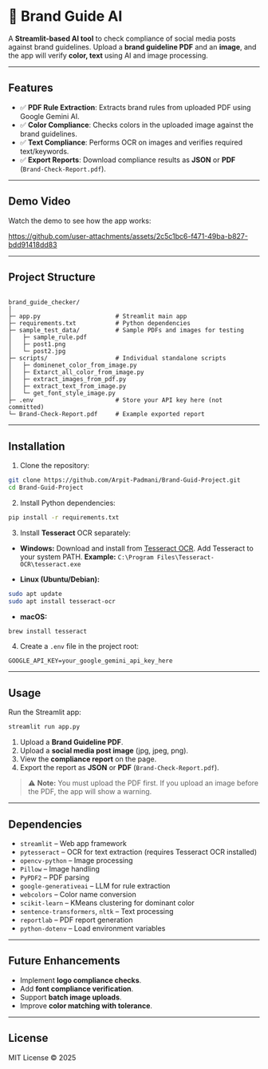 
# 🎨 Brand Guide AI 

A **Streamlit-based AI tool** to check compliance of social media posts against brand guidelines. Upload a **brand guideline PDF** and an **image**, and the app will verify **color, text** using AI and image processing.

---

## Features

- ✅ **PDF Rule Extraction**: Extracts brand rules from uploaded PDF using Google Gemini AI.
- ✅ **Color Compliance**: Checks colors in the uploaded image against the brand guidelines.
- ✅ **Text Compliance**: Performs OCR on images and verifies required text/keywords.
- ✅ **Export Reports**: Download compliance results as **JSON** or **PDF** (`Brand-Check-Report.pdf`).

---

## Demo Video

Watch the demo to see how the app works:  

https://github.com/user-attachments/assets/2c5c1bc6-f471-49ba-b827-bdd91418dd83

---

## Project Structure

```

brand_guide_checker/
│
├─ app.py                     # Streamlit main app
├─ requirements.txt           # Python dependencies
├─ sample_test_data/          # Sample PDFs and images for testing
│   ├─ sample_rule.pdf
│   ├─ post1.png
│   └─ post2.jpg
├─ scripts/                   # Individual standalone scripts
│   ├─ dominenet_color_from_image.py
│   ├─ Extarct_all_color_from_image.py
│   ├─ extract_images_from_pdf.py
│   ├─ extract_text_from_image.py
│   └─ get_font_style_image.py
├─ .env                       # Store your API key here (not committed)
└─ Brand-Check-Report.pdf     # Example exported report

````

---

## Installation

1. Clone the repository:

```bash
git clone https://github.com/Arpit-Padmani/Brand-Guid-Project.git
cd Brand-Guid-Project
````

2. Install Python dependencies:

```bash
pip install -r requirements.txt
```

3. Install **Tesseract** OCR separately:

* **Windows:**
Download and install from [Tesseract OCR](https://github.com/tesseract-ocr/tesseract).
Add Tesseract to your system PATH.
**Example:** `C:\Program Files\Tesseract-OCR\tesseract.exe`

* **Linux (Ubuntu/Debian):**

```bash
sudo apt update
sudo apt install tesseract-ocr
```

* **macOS:**

```bash
brew install tesseract
```

4. Create a `.env` file in the project root:

```env
GOOGLE_API_KEY=your_google_gemini_api_key_here
```

---

## Usage

Run the Streamlit app:

```bash
streamlit run app.py
```

1. Upload a **Brand Guideline PDF**.
2. Upload a **social media post image** (jpg, jpeg, png).
3. View the **compliance report** on the page.
4. Export the report as **JSON** or **PDF** (`Brand-Check-Report.pdf`).

> ⚠️ **Note:** You must upload the PDF first. If you upload an image before the PDF, the app will show a warning.

---

## Dependencies

* `streamlit` – Web app framework
* `pytesseract` – OCR for text extraction (requires Tesseract OCR installed)
* `opencv-python` – Image processing
* `Pillow` – Image handling
* `PyPDF2` – PDF parsing
* `google-generativeai` – LLM for rule extraction
* `webcolors` – Color name conversion
* `scikit-learn` – KMeans clustering for dominant color
* `sentence-transformers`, `nltk` – Text processing
* `reportlab` – PDF report generation
* `python-dotenv` – Load environment variables

---

## Future Enhancements

* Implement **logo compliance checks**.
* Add **font compliance verification**.
* Support **batch image uploads**.
* Improve **color matching with tolerance**.

---

## License

MIT License © 2025
